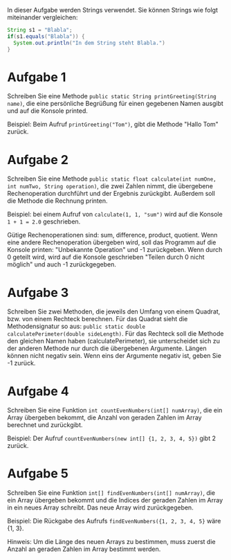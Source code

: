 In dieser Aufgabe werden Strings verwendet. Sie können Strings wie folgt miteinander vergleichen:

```java
String s1 = "Blabla";
if(s1.equals("Blabla")) {
  System.out.println("In dem String steht Blabla.")
}
```

# Aufgabe 1
Schreiben Sie eine Methode `public static String printGreeting(String name)`, die eine persönliche Begrüßung für einen gegebenen Namen ausgibt und auf die Konsole printed.

Beispiel: Beim Aufruf `printGreeting("Tom")`, gibt die Methode "Hallo Tom" zurück.

# Aufgabe 2
Schreiben Sie eine Methode `public static float calculate(int numOne, int numTwo, String operation)`, die zwei Zahlen nimmt, die übergebene Rechenoperation durchführt und der Ergebnis zurückgibt. Außerdem soll die Methode die Rechnung printen.

Beispiel: bei einem Aufruf von `calculate(1, 1, "sum")` wird auf die Konsole `1 + 1 = 2.0` geschrieben.

Gütige Rechenoperationen sind: sum, difference, product, quotient. Wenn eine andere Rechenoperation übergeben wird, soll das Programm auf die Konsole printen: "Unbekannte Operation" und -1 zurückgeben.
Wenn durch 0 geteilt wird, wird auf die Konsole geschrieben "Teilen durch 0 nicht möglich" und auch -1 zurückgegeben.
# Aufgabe 3
Schreiben Sie zwei Methoden, die jeweils den Umfang von einem Quadrat, bzw. von einem Rechteck berechnen. Für das Quadrat sieht die Methodensignatur so aus: `public static double calculatePerimeter(double sideLength)`.
Für das Rechteck soll die Methode den gleichen Namen haben (calculatePerimeter), sie unterscheidet sich zu der anderen Methode nur durch die übergebenen Argumente.
Längen können nicht negativ sein. Wenn eins der Argumente negativ ist, geben Sie -1 zurück.

# Aufgabe 4
Schreiben Sie eine Funktion `int countEvenNumbers(int[] numArray)`, die ein Array übergeben bekommt, die Anzahl von geraden Zahlen im Array berechnet und zurückgibt.

Beispiel: Der Aufruf `countEvenNumbers(new int[] {1, 2, 3, 4, 5})` gibt 2 zurück.
# Aufgabe 5
Schreiben Sie eine Funktion `int[] findEvenNumbers(int[] numArray)`, die ein Array übergeben bekommt und die Indices der geraden Zahlen im Array in ein neues Array schreibt. Das neue Array wird zurückgegeben.

Beispiel: Die Rückgabe des Aufrufs `findEvenNumbers({1, 2, 3, 4, 5}` wäre {1, 3}.

Hinweis: Um die Länge des neuen Arrays zu bestimmen, muss zuerst die Anzahl an geraden Zahlen im Array bestimmt werden.
